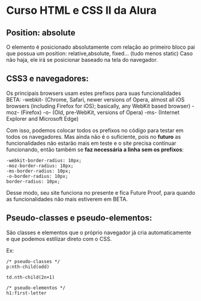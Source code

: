 # Curso HTML e CSS II da Alura

## Position: absolute

O elemento é posicionado absolutamente com relação ao primeiro bloco pai que possua um position: relative,absolute, fixed... 
(tudo menos static)
Caso não haja, ele irá se posicionar baseado na tela do navegador.

## CSS3 e navegadores:

Os principais browsers usam estes prefixos para suas funcionalidades BETA:
-webkit- (Chrome, Safari, newer versions of Opera, almost all iOS browsers (including Firefox for iOS); 
basically, any WebKit based browser)
-moz- (Firefox)
-o- (Old, pre-WebKit, versions of Opera)
-ms- (Internet Explorer and Microsoft Edge)

Com isso, podemos colocar todos os prefixos no código para testar em todos os navegadores. Mas ainda não é o suficiente, pois no **futuro** as funcionalidades não estarão mais em teste e o site precisa continuar funcionando, então também se **faz necessária a linha sem os prefixos**:
```
-webkit-border-radius: 10px;
-moz-border-radius: 10px;
-ms-border-radius: 10px;
-o-border-radius: 10px;
border-radius: 10px;
```
Desse modo, seu site funciona no presente e fica Future Proof, para quando as funcionalidades não mais estiverem em BETA.

## Pseudo-classes e pseudo-elementos:
São classes e elementos que o próprio navegador já cria automaticamente e que podemos estilizar direto com o CSS.

Ex:
```
/* pseudo-classes */
p:nth-child(odd)

td.nth-child(2n+1)

/* pseudo-elementos */
h1:first-letter
```
